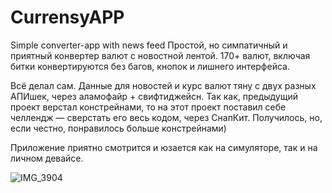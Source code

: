 # CurrensyAPP
Simple converter-app with news feed
Простой, но симпатичный и приятный конвертер валют с новостной лентой. 
170+ валют, включая битки конвертируются без багов, кнопок и лишнего интерфейса. 

Всё делал сам. Данные для новостей и курс валют тяну с двух разных АПИшек, через аламофайр + свифтиджейсн. 
Так как, предыдущий проект верстал констрейнами, то на этот проект поставил себе челлендж — сверстать его весь кодом, через СнапКит. Получилось, но, если честно, понравилось больше констрейнами) 

Приложение приятно смотрится и юзается как на симуляторе, так и на личном девайсе.

![IMG_3904](https://user-images.githubusercontent.com/76466720/115703825-c2958c00-a394-11eb-86a5-57263c10941a.PNG)
